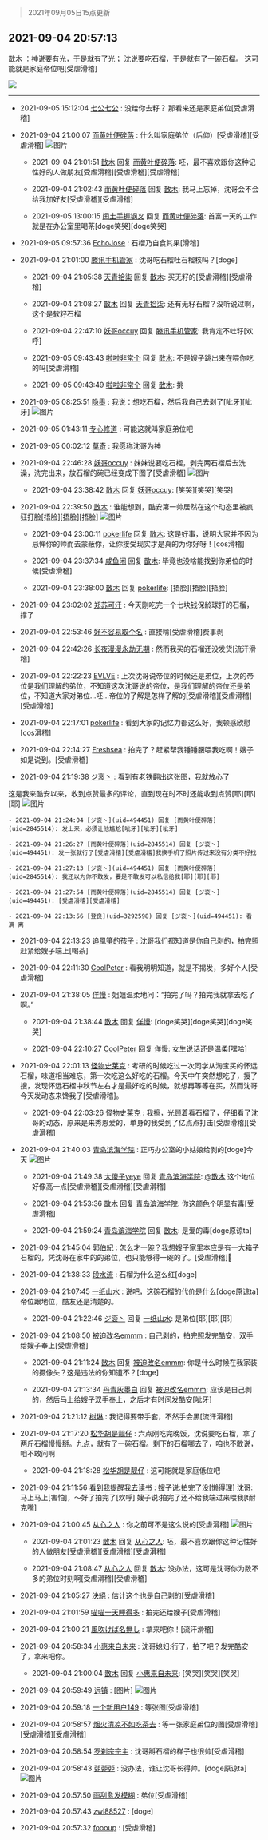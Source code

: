 > 2021年09月05日15点更新
<link rel="stylesheet" href="https://cdn.jsdelivr.net/gh/taotie6/sampleJSON@main/css/photo_show.css">


 ## 2021-09-04 20:57:13 

 [㪚木](https://www.coolapk.com/feed/29766546?shareKey=M2UwM2ZkZjZhOTg5NjEzMzcwYTA~) ：神说要有光，于是就有了光；
沈说要吃石榴，于是就有了一碗石榴。
这可能就是家庭帝位吧[受虐滑稽] 

<div class="album">
<img class="img-item" src="https://image.coolapk.com/feed/2021/0904/20/1081091_69aafe96_0090_0481@2880x2880.jpeg" />
</div>

 ------- 

- 2021-09-05 15:12:04 [七公七公](uid=1763604) : 没给你去籽？
那看来还是家庭弟位[受虐滑稽] 

- 2021-09-04 21:00:07 [而黄叶便碎落](uid=2845514) : 什么叫家庭弟位（后仰）[受虐滑稽][受虐滑稽] ![图片](https://image.coolapk.com/feed/2021/0904/21/2845514_c0c1582d_0406_2465@1440x3216.jpeg)

    - 2021-09-04 21:01:51 [㪚木](uid=1081091) 回复 [而黄叶便碎落](uid=2845514): 呸，最不喜欢跟你这种记性好的人做朋友[受虐滑稽][受虐滑稽][受虐滑稽] 

    - 2021-09-04 21:02:43 [而黄叶便碎落](uid=2845514) 回复 [㪚木](uid=1081091): 我马上忘掉，沈哥会不会给我加好友[受虐滑稽][受虐滑稽] 

    - 2021-09-05 13:00:15 [闰土手握钢叉](uid=3177928) 回复 [而黄叶便碎落](uid=2845514): 首富一天的工作就是在办公室里喝茶[doge笑哭][doge笑哭] 

- 2021-09-05 09:57:36 [EchoJose](uid=1016466) : 石榴乃自食其果[滑稽] 

- 2021-09-04 21:01:00 [滕讯手机管家](uid=2610581) : 沈哥吃石榴吐石榴核吗？[doge] 

    - 2021-09-04 21:05:38 [天青拾柒](uid=2874164) 回复 [㪚木](uid=1081091): 买无籽的[受虐滑稽][受虐滑稽] 

    - 2021-09-04 21:08:27 [㪚木](uid=1081091) 回复 [天青拾柒](uid=2874164): 还有无籽石榴？没听说过啊，这个是软籽石榴 

    - 2021-09-04 22:47:10 [妖哥occuy](uid=1388591) 回复 [滕讯手机管家](uid=2610581): 我肯定不吐籽[欢呼] 

    - 2021-09-05 09:43:43 [啦啦非常个](uid=2011605) 回复 [㪚木](uid=1081091): 不是嫂子跳出来在喂你吃的吗[受虐滑稽] 

    - 2021-09-05 09:43:49 [啦啦非常个](uid=2011605) 回复 [㪚木](uid=1081091): 挑 

- 2021-09-05 08:25:51 [隐墨](uid=683778) : 我说：想吃石榴，然后我自己去剥了[呲牙][呲牙] ![图片](https://image.coolapk.com/feed/2021/0905/08/683778_1550_45@828x620.jpg)

- 2021-09-05 01:43:11 [专心修道](uid=3218687) : 可能这就叫家庭弟位吧 

- 2021-09-05 00:02:12 [莫奇](uid=131936) : 我愿称沈哥为神 

- 2021-09-04 22:46:28 [妖哥occuy](uid=1388591) : 妹妹说要吃石榴，剥完两石榴后去洗澡，洗完出来，放石榴的碗已经变成下图了[受虐滑稽] ![图片](https://image.coolapk.com/feed/2021/0904/22/1388591_5c891770_6786_7497@2000x1500.jpeg)

    - 2021-09-04 23:38:42 [㪚木](uid=1081091) 回复 [妖哥occuy](uid=1388591): [笑哭][笑哭][笑哭] 

- 2021-09-04 22:39:50 [㪚木](uid=1081091) : 谁能想到，酷安第一帅居然在这个动态里被疯狂打脸[捂脸][捂脸][捂脸] ![图片](https://image.coolapk.com/feed/2019/0523/11/1081091_a9dd2e3f_3074_341@405x225.gif)

    - 2021-09-04 23:00:11 [pokerlife](uid=575409) 回复 [㪚木](uid=1081091): 这是好事，说明大家并不因为忌惮你的帅而去蒙蔽你，让你接受现实才是真的为你好呀！[cos滑稽] 

    - 2021-09-04 23:37:34 [咸鱼闲](uid=3783511) 回复 [㪚木](uid=1081091): 毕竟也没啥能找到你弟位的时候[受虐滑稽] 

    - 2021-09-04 23:38:00 [㪚木](uid=1081091) 回复 [pokerlife](uid=575409): [捂脸][捂脸][捂脸] 

- 2021-09-04 23:02:02 [郑苏可汗](uid=678781) : 今天刚吃完一个七块钱保龄球打的石榴，撑了 

- 2021-09-04 22:53:46 [好不容易取个名](uid=4091765) : 直接啃[受虐滑稽]费事剥 

- 2021-09-04 22:42:26 [长夜漫漫永劫无期](uid=3800103) : 然而我买的石榴还没发货[流汗滑稽] 

- 2021-09-04 22:22:23 [EVLVE](uid=624501) : 上次沈哥说帝位的时候还是弟位，上次的帝位是我们理解的弟位，不知道这次沈哥说的帝位，是我们理解的帝位还是弟位，不知道大家对弟位…呸…帝位的了解是怎样了解的[受虐滑稽][受虐滑稽][受虐滑稽] 

- 2021-09-04 22:17:01 [pokerlife](uid=575409) : 看到大家的记忆力都这么好，我顿感欣慰[cos滑稽] 

- 2021-09-04 22:14:27 [Freshsea](uid=1997345) : 拍完了？赶紧帮我锤锤腰喂我吃啊！嫂子如是说到。[受虐滑稽] 

- 2021-09-04 21:19:38 [ジ衮丶](uid=494451) : 看到有老铁翻出这张图，我就放心了

这是我来酷安以来，收到点赞最多的评论，直到现在时不时还能收到点赞[耶][耶][耶] ![图片](https://image.coolapk.com/feed/2021/0904/21/494451_021cfbae_1577_644@1440x3216.jpeg)

    - 2021-09-04 21:24:04 [ジ衮丶](uid=494451) 回复 [而黄叶便碎落](uid=2845514): 发上来，必须让他尴尬[呲牙][呲牙][呲牙] 

    - 2021-09-04 21:26:27 [而黄叶便碎落](uid=2845514) 回复 [ジ衮丶](uid=494451): 发一张就行了[受虐滑稽][受虐滑稽]我换手机了照片传过来没有分类不好找 

    - 2021-09-04 21:27:13 [ジ衮丶](uid=494451) 回复 [而黄叶便碎落](uid=2845514): 我还以为你不敢发，要是不敢发可以私信给我[耶][耶][耶] 

    - 2021-09-04 21:27:54 [而黄叶便碎落](uid=2845514) 回复 [ジ衮丶](uid=494451): [受虐滑稽][受虐滑稽] 

    - 2021-09-04 22:13:56 [登良](uid=3292598) 回复 [ジ衮丶](uid=494451): 看 满 离 

- 2021-09-04 22:13:23 [追風箏的孩子](uid=783549) : 沈哥我们都知道是你自己剥的，拍完照赶紧给嫂子端上[喝茶] 

- 2021-09-04 22:11:30 [CoolPeter](uid=1437066) : 看我明明知道，就是不揭发，多好个人[受虐滑稽] 

- 2021-09-04 21:38:05 [佯慢](uid=888105) : 姐姐温柔地问：“拍完了吗？拍完我就拿去吃了啊。” 

    - 2021-09-04 21:38:44 [㪚木](uid=1081091) 回复 [佯慢](uid=888105): [doge笑哭][doge笑哭][doge笑哭] 

    - 2021-09-04 22:10:27 [CoolPeter](uid=1437066) 回复 [佯慢](uid=888105): 女生说话还是温柔[嘿哈] 

- 2021-09-04 22:01:13 [怪物史莱克](uid=1769260) : 考研的时候吃过一次同学从淘宝买的怀远石榴，味道相当难忘，第一次吃这么好吃的石榴。今天中午突然想吃了，搜了搜，发现怀远石榴中秋节左右才是最好吃的时候，就想再等等在买，然而沈哥今天发动态来馋我了[受虐滑稽]。 

    - 2021-09-04 22:03:26 [怪物史莱克](uid=1769260) : 我擦，光顾着看石榴了，仔细看了沈哥的动态，原来是来秀恩爱的，单身的我受到了亿点点打击[受虐滑稽][受虐滑稽] 

- 2021-09-04 21:40:03 [青岛滨海学院](uid=1311045) : 正巧办公室的小姑娘给剥的[doge]今天 ![图片](https://image.coolapk.com/feed/2021/0904/21/1311045_02b08ade_2801_701@3325x2494.jpeg)

    - 2021-09-04 21:49:38 [大傻子yeye](uid=1019731) 回复 [青岛滨海学院](uid=1311045): <a class="feed-link-uname" href="/u/㪚木">@㪚木</a> 这个地位好像高一点[受虐滑稽][受虐滑稽][受虐滑稽] 

    - 2021-09-04 21:53:36 [㪚木](uid=1081091) 回复 [青岛滨海学院](uid=1311045): 你这颜色个明显有毒[受虐滑稽] 

    - 2021-09-04 21:59:24 [青岛滨海学院](uid=1311045) 回复 [㪚木](uid=1081091): 是爱的毒[doge原谅ta] 

- 2021-09-04 21:45:04 [郭伯紀](uid=2859803) : 怎么才一碗？我想嫂子家里本应是有一大箱子石榴的，凭沈哥在家中的的弟位，也只能够得一碗的了。[受虐滑稽]🙏 

- 2021-09-04 21:38:33 [段水流](uid=735202) : 石榴为什么这么红[doge] 

- 2021-09-04 21:07:45 [一纸山水](uid=1691174) : 说吧，这碗石榴的代价是什么[doge原谅ta]帝位跟地位，酷友还是清楚的。 

    - 2021-09-04 21:22:46 [ジ衮丶](uid=494451) 回复 [一纸山水](uid=1691174): 是弟位[耶][耶][耶] 

- 2021-09-04 21:08:50 [被迫改名emmm](uid=3302275) : 自己剥的，拍完照发完酷安，双手给嫂子奉上[受虐滑稽] 

    - 2021-09-04 21:11:24 [㪚木](uid=1081091) 回复 [被迫改名emmm](uid=3302275): 你是什么时候在我家装的摄像头？这是违法的你知道不？[doge] 

    - 2021-09-04 21:13:34 [丹青灰墨白](uid=2140945) 回复 [被迫改名emmm](uid=3302275): 应该是自己剥的，然后马上给嫂子双手奉上，之后才有时间发酷安[呲牙] 

- 2021-09-04 21:21:12 [树琳](uid=1807052) : 我记得要带手套，不然手会黑[流汗滑稽] 

- 2021-09-04 21:17:20 [松华胡是靓仔](uid=692318) : 六点刚吃完晚饭，沈说要吃石榴，拿了两斤石榴慢慢掰。九点，就有了一碗石榴。剩下的石榴哪去了，咱也不敢说，咱不敢问啊 

    - 2021-09-04 21:18:28 [松华胡是靓仔](uid=692318) : 这可能就是家庭低位吧 

- 2021-09-04 21:11:56 [看到我提醒我去读书](uid=2577914) : 嫂子说:拍完了没[懒得理]
沈哥:马上马上[害怕]，～好了拍完了[欢呼]
嫂子说:拍完了还不给我端过来喂我[t耐克嘴] 

- 2021-09-04 21:00:45 [从心之人](uid=3359478) : 你之前可不是这么说的[受虐滑稽] ![图片](https://image.coolapk.com/feed/2021/0904/21/3359478_b413acdb_0438_7597@1440x3200.jpeg)

    - 2021-09-04 21:01:23 [㪚木](uid=1081091) 回复 [从心之人](uid=3359478): 呸，最不喜欢跟你这种记性好的人做朋友[受虐滑稽][受虐滑稽][受虐滑稽] 

    - 2021-09-04 21:08:47 [从心之人](uid=3359478) 回复 [㪚木](uid=1081091): 没办法，这可是沈哥你为数不多的弟位时刻啊[受虐滑稽][受虐滑稽] 

- 2021-09-04 21:05:27 [決絕](uid=2288436) : 估计这个也是自己剥的[受虐滑稽] 

- 2021-09-04 21:01:59 [喵喵一天睡得多](uid=1270287) : 拍完还给嫂子[受虐滑稽] 

- 2021-09-04 21:00:21 [風吹けば名無し](uid=780057) : 拿来吧你！[流汗滑稽] 

- 2021-09-04 20:58:34 [小惠来自未来](uid=847097) : 沈哥媳妇:行了，拍了吧？发完酷安了，拿来吧你。 

    - 2021-09-04 21:00:04 [㪚木](uid=1081091) 回复 [小惠来自未来](uid=847097): [笑哭][笑哭][笑哭] 

- 2021-09-04 20:59:49 [远镇](uid=1471248) : [图片] ![图片](https://image.coolapk.com/feed/2021/0209/23/582812_60eb336c_2874_1193@656x641.gif)

- 2021-09-04 20:59:18 [一个新用户149](uid=10816149) : 等张图[受虐滑稽] 

- 2021-09-04 20:58:57 [烟火清凉不如吃茶去](uid=4279524) : 等一张家庭弟位的图[受虐滑稽][受虐滑稽][受虐滑稽] 

- 2021-09-04 20:58:54 [罗刹宗宗主](uid=1080167) : 沈哥掰石榴的样子也很帅[受虐滑稽] 

- 2021-09-04 20:58:43 [戼戼戼](uid=4044548) : 没办法，谁让沈哥长得帅。[doge原谅ta] ![图片](https://image.coolapk.com/feed/2021/0904/20/4044548_5b1b3c14_0322_1174@1920x1080.jpeg)

- 2021-09-04 20:57:50 [雨刮愈发模糊](uid=994676) : 弟位[受虐滑稽] 

- 2021-09-04 20:57:43 [zwl88527](uid=452402) : [doge] 

- 2021-09-04 20:57:32 [foooup](uid=12770621) : [受虐滑稽] 

